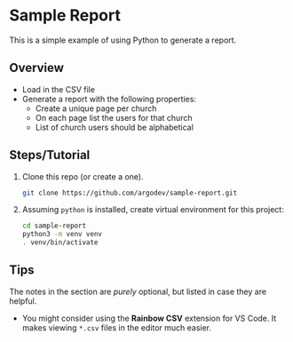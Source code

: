 # Sample Report

This is a simple example of using Python to generate a report.

## Overview

- Load in the CSV file
- Generate a report with the following properties:
  - Create a unique page per church
  - On each page list the users for that church
  - List of church users should be alphabetical

## Steps/Tutorial

1. Clone this repo (or create a one). 
   ``` bash
   git clone https://github.com/argodev/sample-report.git
   ```

1. Assuming `python` is installed, create virtual environment for this project:
   ``` bash
   cd sample-report
   python3 -m venv venv
   . venv/bin/activate
   ```

## Tips

The notes in the section are *purely* optional, but listed in case they are helpful.

- You might consider using the __Rainbow CSV__ extension for VS Code. It makes viewing `*.csv` files in the editor much easier.

